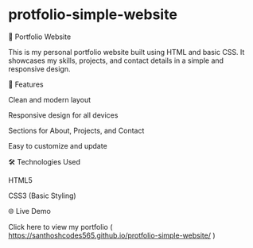 # protfolio-simple-website

💼 Portfolio Website

This is my personal portfolio website built using HTML and basic CSS.
It showcases my skills, projects, and contact details in a simple and responsive design.

🔧 Features

Clean and modern layout

Responsive design for all devices

Sections for About, Projects, and Contact

Easy to customize and update

🛠️ Technologies Used

HTML5

CSS3 (Basic Styling)

🌐 Live Demo

Click here to view my portfolio
  ( https://santhoshcodes565.github.io/protfolio-simple-website/ )

